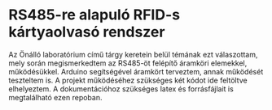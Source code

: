 # RS485-re alapuló RFID-s kártyaolvasó rendszer

Az Önálló laboratórium című tárgy keretein belül témának ezt válaszottam, mely során megismerkedtem az RS485-öt felépítő áramköri elemekkel, működésükkel. Arduino segítségével áramkört terveztem, annak működését teszteltem is. A projekt működéséhez szükséges két kódot ide feltöltve elhelyeztem.
A dokumentációhoz szükséges latex és forrásfájlait is megtalálható ezen repoban.
